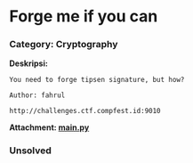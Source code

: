 # Forge me if you can
### Category: Cryptography

**Deskripsi:**
```
You need to forge tipsen signature, but how?

Author: fahrul

http://challenges.ctf.compfest.id:9010
```
**Attachment: [main.py]()**

### Unsolved
